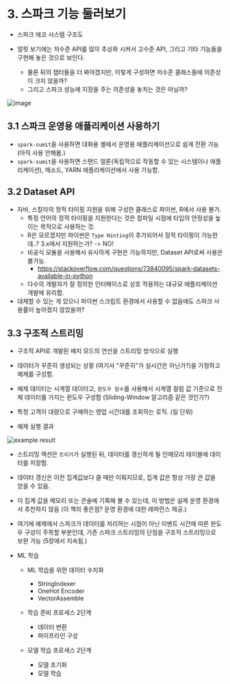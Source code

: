 # 3. 스파크 기능 둘러보기

- 스파크 에코 시스템 구조도

- 얼핏 보기에는 저수준 API를 많이 추상화 시켜서 고수준 API, 그리고 기타 기능들을 구현해 놓은 것으로 보인다.

    - 물론 뒤의 챕터들을 더 봐야겠지만, 이렇게 구성하면 저수준 클래스들에 의존성이 크지 않을까?
    - 그리고 스파크 성능에 지장을 주는 의존성을 놓치는 것은 아닐까?

![image](https://github.com/user-attachments/assets/a6b88f30-d4c4-466e-8b5a-1dfb2729c645)

## 3.1 스파크 운영용 애플리케이션 사용하기

- `spark-sumit`을 사용하면 대화용 셸에서 운영용 애플리케이션으로 쉽게 전환 가능 (아직 사용 안해봄.)
- `spark-sumit`을 사용하면 스탠드 얼론(독립적으로 작동할 수 있는 시스템이나 애플리케이션), 메소드, YARN 애플리케이션에서 사용 가능함.

## 3.2 Dataset API

- 자바, 스칼라의 정적 타이핑 지원을 위해 구성한 클래스로 파이썬, R에서 사용 불가.
    - 특정 언어의 정적 타이핑을 지원한다는 것은 컴파일 시점에 타입의 안정성을 높이는 목적으로 사용하는 것.
    - R은 모르겠지만 파이썬은 `Type Hinting`이 추가되어서 정적 타이핑이 가능한데..? 3.x에서 지원하는가? -> NO!
    - 비공식 모듈을 사용해서 유사하게 구현은 가능하지만, Dataset API로써 사용은 불가능.
        - https://stackoverflow.com/questions/73840095/spark-datasets-available-in-python
    - 다수의 개발자가 잘 정의한 인터페이스로 상호 작용하는 대규모 애플리케이션 개발에 유리함.
- 대체할 수 있는 게 있으니 파이썬 스크립트 환경에서 사용할 수 없음에도 스파크 사용률이 높아졌지 않았을까?

## 3.3 구조적 스트리밍

- 구조적 API로 개발된 배치 모드의 연산을 스트리밍 방식으로 실행

- 데이터가 꾸준히 생성되는 상황 (여기서 "꾸준히"가 실시간은 아닌가?)을 가정하고 예제를 구성함.

- 예제 데이터는 시계열 데이터고, `윈도우 함수`를 사용해서 시계열 컬럼 값 기준으로 전체 데이터를 가지는 윈도우 구성함 (Sliding-Window 알고리즘 같은 것인가?)

- 특정 고객이 대량으로 구매하는 영업 시간대를 조회하는 로직. (일 단위)

- 예제 실행 결과

![example result](https://github.com/user-attachments/assets/e7acb92a-582b-4225-8400-e84bb56ca7cc)

- 스트리밍 액션은 `트리거`가 실행된 뒤, 데이터를 갱신하게 될 인메모리 테이블에 데이터를 저장함.

- 데이터 갱신은 이전 집계값보다 클 때만 이뤄지므로, 집계 값은 항상 가장 큰 값을 얻을 수 있음.

- 이 집계 값을 메모리 또는 콘솔에 기록해 볼 수 있는데, 이 방법은 실제 운영 환경에서 추천하지 않음 (이 책의 좋은점? 운영 환경에 대한 레퍼런스 제공.)

- 여기에 예제에서 스파크가 데이터를 처리하는 시점이 아닌 이벤트 시간에 따른 윈도우 구성이 주목할 부분인데, 기존 스파크 스트리밍의 단점을 구조적 스트리밍으로 보완 가능 (5장에서 지속됨.)

- ML 학습
    - ML 학습을 위한 데이터 수치화
        - StringIndexer
        - OneHot Encoder
        - VectorAssemble
    - 학습 준비 프로세스 2단계
        - 데이터 변환
        - 파이프라인 구성
    
    - 모델 학습 프로세스 2단계

        - 모델 초기화
        - 모델 학습